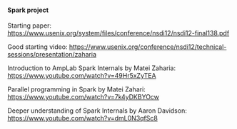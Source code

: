 #### Spark project
Starting paper: https://www.usenix.org/system/files/conference/nsdi12/nsdi12-final138.pdf

Good starting video: https://www.usenix.org/conference/nsdi12/technical-sessions/presentation/zaharia

Introduction to AmpLab Spark Internals by Matei Zaharia: https://www.youtube.com/watch?v=49Hr5xZyTEA

Parallel programming in Spark by Matei Zahari: https://www.youtube.com/watch?v=7k4yDKBYOcw

Deeper understanding of Spark Internals by Aaron Davidson: https://www.youtube.com/watch?v=dmL0N3qfSc8
